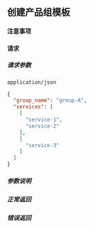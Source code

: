 ## 创建产品组模板

#### 注意事项

#### 请求

##### 请求参数

```
application/json
```

```json
{
  "group_name": "group-A",
  "services": [
    [
      "service-1",
      "service-2"
    ],
    [
      "service-3"
    ]
  ]
}
```

##### 参数说明

##### 正常返回

##### 错误返回
